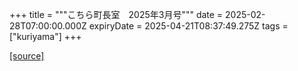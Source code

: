 +++
title = """こちら町長室　2025年3月号"""
date = 2025-02-28T07:00:00.000Z
expiryDate = 2025-04-21T08:37:49.275Z
tags = ["kuriyama"]
+++


[[source]](https://www.town.kuriyama.hokkaido.jp/site/mayor/30434.html)
